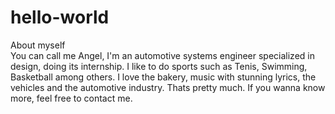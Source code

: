 # hello-world

About myself <br>
You can call me Angel, I'm an automotive systems engineer specialized in design, doing its internship.
  I like to do sports such as Tenis, Swimming, Basketball among others.
  I love the bakery, music with stunning lyrics, the vehicles and the automotive industry.
  Thats pretty much.
  If you wanna know more, feel free to contact me.
